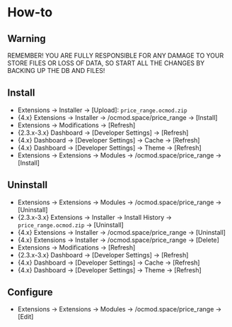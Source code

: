 # How-to

## Warning
REMEMBER! YOU ARE FULLY RESPONSIBLE FOR ANY DAMAGE TO YOUR STORE FILES OR LOSS OF DATA, SO START ALL THE CHANGES BY BACKING UP THE DB AND FILES!

## Install
* Extensions → Installer → [Upload]: `price_range.ocmod.zip`
* {4.x} Extensions → Installer → /ocmod.space/price_range → [Install]
* Extensions → Modifications → [Refresh]
* {2.3.x-3.x} Dashboard → [Developer Settings] → [Refresh]
* {4.x} Dashboard → [Developer Settings] → Cache → [Refresh]
* {4.x} Dashboard → [Developer Settings] → Theme → [Refresh]
* Extensions → Extensions → Modules → /ocmod.space/price_range → [Install]

## Uninstall
* Extensions → Extensions → Modules → /ocmod.space/price_range → [Uninstall]
* {2.3.x-3.x} Extensions → Installer → Install History → `price_range.ocmod.zip` → [Uninstall]
* {4.x} Extensions → Installer → /ocmod.space/price_range → [Uninstall]
* {4.x} Extensions → Installer → /ocmod.space/price_range → [Delete]
* Extensions → Modifications → [Refresh]
* {2.3.x-3.x} Dashboard → [Developer Settings] → [Refresh]
* {4.x} Dashboard → [Developer Settings] → Cache → [Refresh]
* {4.x} Dashboard → [Developer Settings] → Theme → [Refresh]

## Configure
* Extensions → Extensions → Modules → /ocmod.space/price_range → [Edit]
